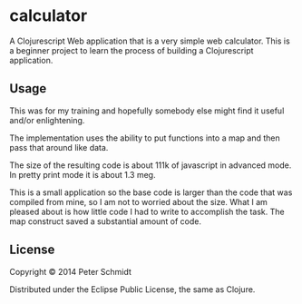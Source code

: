 # calculator

A Clojurescript Web application that is a very simple web calculator. This is a beginner project to learn the process of building a
Clojurescript application.

## Usage

This was for my training and hopefully somebody else might find it useful and/or enlightening.

The implementation uses the ability to put functions into a map and then pass that around like data.

The size of the resulting code is about 111k of javascript in advanced mode. In pretty print mode it is about 1.3 meg.

This is a small application so the base code is larger than the code that was compiled from mine, so I am not to worried about the size. What
I am pleased about is how little code I had to write to accomplish the task. The map construct saved a substantial amount of code.


## License

Copyright © 2014 Peter Schmidt

Distributed under the Eclipse Public License, the same as Clojure.
